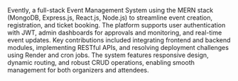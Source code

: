 Evently, a full-stack Event Management System using the MERN stack (MongoDB, Express.js, React.js, Node.js) to streamline event creation, registration, and ticket booking. The platform supports user authentication with JWT, admin dashboards for approvals and monitoring, and real-time event updates. Key contributions included integrating frontend and backend modules, implementing RESTful APIs, and resolving deployment challenges using Render and cron jobs. The system features responsive design, dynamic routing, and robust CRUD operations, enabling smooth management for both organizers and attendees.

